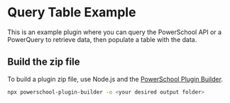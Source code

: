 # Query Table Example

This is an example plugin where you can query the PowerSchool API or a PowerQuery to retrieve data, then populate a table with the data.

## Build the zip file

To build a plugin zip file, use Node.js and the [PowerSchool Plugin Builder](https://www.npmjs.com/package/powerschool-plugin-builder).

```bash
npx powerschool-plugin-builder -o <your desired output folder>
```
